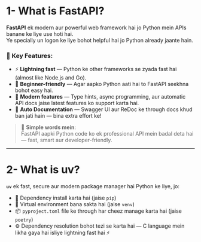# 1- What is FastAPI?

**FastAPI** ek modern aur powerful web framework hai jo Python mein APIs banane ke liye use hoti hai.  
Ye specially un logon ke liye bohot helpful hai jo Python already jaante hain.

### 🔹 Key Features:

- ⚡ **Lightning fast** — Python ke other frameworks se zyada fast hai (almost like Node.js and Go).
- 👶 **Beginner-friendly** — Agar aapko Python aati hai to FastAPI seekhna bohot easy hai.
- 🧠 **Modern features** — Type hints, async programming, aur automatic API docs jaise latest features ko support karta hai.
- 📄 **Auto Documentation** — Swagger UI aur ReDoc ke through docs khud ban jati hain — bina extra effort ke!

> 🧠 **Simple words mein**:  
> FastAPI aapki Python code ko ek professional API mein badal deta hai — fast, smart aur developer-friendly.

---

# 2- What is uv?

**`uv`** ek fast, secure aur modern package manager hai Python ke liye, jo:

- 🧩 Dependency install karta hai (jaise `pip`)
- 🧪 Virtual environment bana sakta hai (jaise `venv`)
- 📦 `pyproject.toml` file ke through har cheez manage karta hai (jaise `poetry`)
- ⚙️ Dependency resolution bohot tezi se karta hai — C language mein likha gaya hai isliye lightning fast hai ⚡




